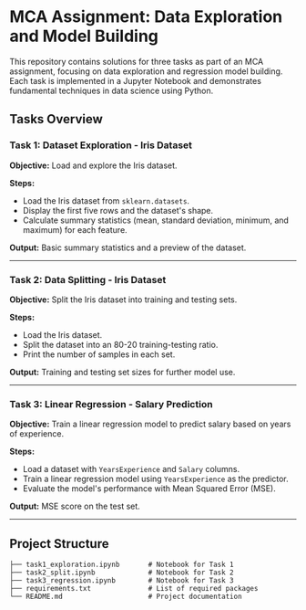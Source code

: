 # MCA Assignment: Data Exploration and Model Building

This repository contains solutions for three tasks as part of an MCA assignment, focusing on data exploration and regression model building. Each task is implemented in a Jupyter Notebook and demonstrates fundamental techniques in data science using Python.

## Tasks Overview

### Task 1: Dataset Exploration - Iris Dataset
**Objective:** Load and explore the Iris dataset.

**Steps:**
- Load the Iris dataset from `sklearn.datasets`.
- Display the first five rows and the dataset's shape.
- Calculate summary statistics (mean, standard deviation, minimum, and maximum) for each feature.

**Output:** Basic summary statistics and a preview of the dataset.

---

### Task 2: Data Splitting - Iris Dataset
**Objective:** Split the Iris dataset into training and testing sets.

**Steps:**
- Load the Iris dataset.
- Split the dataset into an 80-20 training-testing ratio.
- Print the number of samples in each set.

**Output:** Training and testing set sizes for further model use.

---

### Task 3: Linear Regression - Salary Prediction
**Objective:** Train a linear regression model to predict salary based on years of experience.

**Steps:**
- Load a dataset with `YearsExperience` and `Salary` columns.
- Train a linear regression model using `YearsExperience` as the predictor.
- Evaluate the model's performance with Mean Squared Error (MSE).

**Output:** MSE score on the test set.

---

## Project Structure

```plaintext
├── task1_exploration.ipynb       # Notebook for Task 1
├── task2_split.ipynb             # Notebook for Task 2
├── task3_regression.ipynb        # Notebook for Task 3
├── requirements.txt              # List of required packages
└── README.md                     # Project documentation
